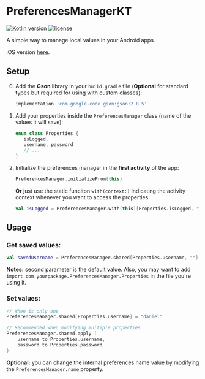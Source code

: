 # PreferencesManagerKT

[![Kotlin version](https://img.shields.io/badge/Kotlin-1.2-brightgreen.svg)](https://kotlinlang.org/)
[![license](https://img.shields.io/badge/license-MIT-blue.svg)](https://github.com/illescasDaniel/PreferencesManagerKT/blob/master/LICENSE)

A simple way to manage local values in your Android apps.

iOS version [here](https://github.com/illescasDaniel/PreferencesManagerSwift).

Setup
-----

0. Add the **Gson** library in your `build.gradle` file (**Optional** for standard types but required for using with custom classes):
   ```gradle
   implementation 'com.google.code.gson:gson:2.8.5'
   ```

1. Add your properties inside the `PreferencesManager` class (name of the values it will save):
   ```kotlin
   enum class Properties {
      isLogged,
      username, password
      // ...
   }
   ```

2. Initialize the preferences manager in the **first activity** of the app:

   ```kotlin
   PreferencesManager.initializeFrom(this)
   ```

   **Or** just use the static funciton `with(context:)` indicating the activity context whenever you want to access the properties:

   ```kotlin
   val isLogged = PreferencesManager.with(this)[Properties.isLogged, ""]
   ```

Usage
-----

### Get saved values:

```Kotlin
val savedUsername = PreferencesManager.shared[Properties.username, ""]
```

**Notes:** second parameter is the default value. Also, you may want to add `import com.yourpackage.PreferencesManager.Properties` in the file you're using it.

### **Set** values:

```kotlin
// When is only one
PreferencesManager.shared[Properties.username] = "daniel"

// Recommended when modifying multiple properties
PreferencesManager.shared.apply (
    username to Properties.username,
    password to Properties.password
)
```
**Optional:** you can change the internal preferences name value by modifying the `PreferencesManager.name` property.